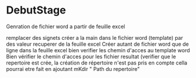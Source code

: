 # DebutStage
Genration de fichier word a partir de feuille excel

remplacer des signets créer a la main dans le fichier word (template) par des valeur recuperer de la feuille excel
Créer autant de fichier word que de ligne dans la feuille excel
bien verifier les chemin d'acces au template word
Bien vérifier le chemin d'acces pour les fichier resultat (verifier que le repertoire est crée, la création de répertoire n'est pas pris en compte cella pourrai etre fait en ajoutant  mKdir " Path du repertoire"
